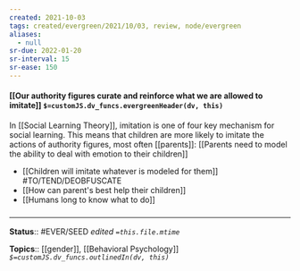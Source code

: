 ```yaml
---
created: 2021-10-03
tags: created/evergreen/2021/10/03, review, node/evergreen
aliases:
  - null
sr-due: 2022-01-20
sr-interval: 15
sr-ease: 150
---
```


#### [[Our authority figures curate and reinforce what we are allowed to imitate]] `$=customJS.dv_funcs.evergreenHeader(dv, this)`

In [[Social Learning Theory]], imitation is one of four key mechanism for social learning. This means that children are more likely to imitate the actions of authority figures, most often [[parents]]: [[Parents need to model the ability to deal with emotion to their children]]

- [[Children will imitate whatever is modeled for them]] #TO/TEND/DEOBFUSCATE 
- [[How can parent's best help their children]]
- [[Humans long to know what to do]]

### <hr class="footnote"/>

**Status**:: #EVER/SEED
*edited `=this.file.mtime`*

**Topics**:: [[gender]], [[Behavioral Psychology]]
*`$=customJS.dv_funcs.outlinedIn(dv, this)`*

